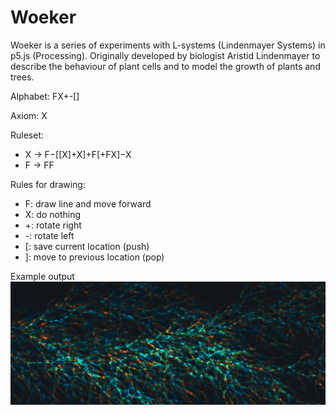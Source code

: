Woeker
=========

Woeker is a series of experiments with L-systems (Lindenmayer Systems) in p5.js (Processing). 
Originally developed by biologist Aristid Lindenmayer to describe the behaviour of plant cells and to model the growth of plants and trees.

Alphabet: FX+-[]

Axiom: X

Ruleset:
-	X -> F−[[X]+X]+F[+FX]−X
-	F -> FF

Rules for drawing:
-	F: draw line and move forward
-	X: do nothing
-	+: rotate right
-	-: rotate left
-	[: save current location (push)
-	]: move to previous location (pop)

Example output
![Alt text](img/woeker1.png?raw=true)
